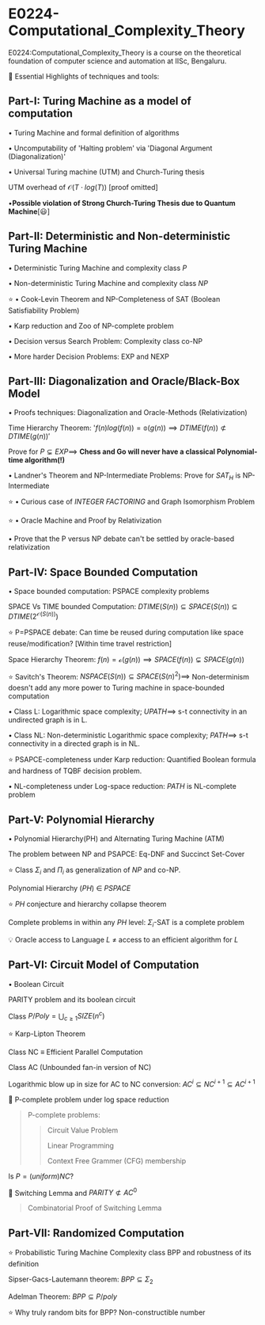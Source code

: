 # E0224-Computational_Complexity_Theory
E0224:Computational_Complexity_Theory is a course on the theoretical foundation of computer science and automation at IISc, Bengaluru.

🎯 Essential Highlights of techniques and tools:

## Part-I: Turing Machine as a model of computation

$\bullet$ Turing Machine and formal definition of algorithms

$\bullet$ Uncomputability of 'Halting problem' via 'Diagonal Argument (Diagonalization)'

$\bullet$ Universal Turing machine (UTM) and Church-Turing thesis

UTM overhead of $\mathcal{O}(T\cdot log(T))$ [proof omitted] 

$\bullet \textbf{Possible violation of Strong Church-Turing Thesis due to Quantum Machine}[😃]$ 

## Part-II: Deterministic and Non-deterministic Turing Machine

$\bullet$ Deterministic Turing Machine and complexity class $P$

$\bullet$ Non-deterministic Turing Machine and complexity class $NP$

⭐ $\bullet$ Cook-Levin Theorem and NP-Completeness of SAT (Boolean Satisfiability Problem)
 
$\bullet$ Karp reduction and Zoo of NP-complete problem

$\bullet$ Decision versus Search Problem: Complexity class co-NP

$\bullet$ More harder Decision Problems: EXP and NEXP

## Part-III: Diagonalization and Oracle/Black-Box Model

$\bullet$ Proofs techniques: Diagonalization and Oracle-Methods (Relativization)

Time Hierarchy Theorem: '$f(n)log(f(n))=\mathbb{o}(g(n)) \implies DTIME(f(n))\not\subset DTIME(g(n))'$

Prove for $P \subsetneq EXP\implies$ $\textbf{Chess and Go will never have a classical Polynomial-time algorithm(!)}$

$\bullet$ Landner's Theorem and NP-Intermediate Problems: Prove for $SAT_H$ is NP-Intermediate

⭐ $\bullet$ Curious case of $INTEGER\ FACTORING$ and Graph Isomorphism Problem

⭐ $\bullet$ Oracle Machine and Proof by Relativization

$\bullet$ Prove that the P versus NP debate can't be settled by oracle-based relativization

## Part-IV: Space Bounded Computation

$\bullet$ Space bounded computation: PSPACE complexity problems

SPACE Vs TIME bounded Computation: $DTIME(S(n))\subseteq SPACE(S(n)) \subseteq DTIME(2^{\mathcal{O}(S(n))})$

⭐ P=PSPACE debate: Can time be reused during computation like space reuse/modification? [Within time travel restriction]

Space Hierarchy Theorem: $f(n)=\mathcal{o}(g(n))\implies SPACE(f(n)) \subsetneq SPACE(g(n))$

⭐ Savitch's Theorem: $NSPACE(S(n))\subseteq SPACE(S(n)^2) \implies$ Non-determinism doesn't add any more power to Turing machine in space-bounded computation

$\bullet$ Class L: Logarithmic space complexity; $UPATH \implies$ s-t connectivity in an undirected graph is in L.

$\bullet$ Class NL: Non-deterministic Logarithmic space complexity; $PATH \implies$ s-t connectivity in a directed graph is in NL.

⭐ PSAPCE-completeness under Karp reduction: Quantified Boolean formula and hardness of TQBF decision problem.

$\bullet$ NL-completeness under Log-space reduction: $PATH$ is NL-complete problem

## Part-V: Polynomial Hierarchy
$\bullet$ Polynomial Hierarchy(PH) and Alternating Turing Machine (ATM)

The problem between NP and PSAPCE: Eq-DNF and Succinct Set-Cover

⭐ Class $\Sigma_i$ and $\Pi_i$ as generalization of $NP$ and co-NP.

Polynomial Hierarchy $(PH)$ $\in$ $PSPACE$

⭐ $PH$ conjecture and hierarchy collapse theorem

Complete problems in within any $PH$ level: $\Sigma_i$-SAT is a complete problem

💡 Oracle access to Language $L$ $\neq$ access to an efficient algorithm for $L$

## Part-VI: Circuit Model of Computation

$\bullet$ Boolean Circuit

 PARITY problem and its boolean circuit
 
 Class $P/Poly=\bigcup_{c\geq 1} SIZE(n^c)$

 ⭐ Karp-Lipton Theorem

 Class NC $\equiv$ Efficient Parallel Computation
 
 Class AC (Unbounded fan-in version of NC)

 Logarithmic blow up in size for AC to NC conversion: $AC^i\subseteq NC^{i+1}\subseteq AC^{i+1}$

🎯 P-complete problem under log space reduction
>P-complete problems:
>>
>> Circuit Value Problem
>>
>> Linear Programming
>>
>> Context Free Grammer (CFG) membership
>> 
Is $P=(uniform)NC?$

🎯 Switching Lemma and $PARITY \not\subset AC^0$
> Combinatorial Proof of Switching Lemma

## Part-VII: Randomized Computation

⭐ Probabilistic Turing Machine
Complexity class BPP and robustness of its definition 
>
Sipser-Gacs-Lautemann theorem: $BPP \subseteq \Sigma_2$
>
Adelman Theorem: $BPP \subseteq P/poly$
>

⭐ Why truly random bits for BPP? Non-constructible number
